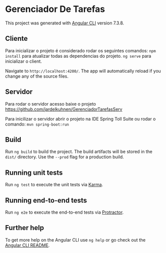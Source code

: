 # Gerenciador De Tarefas

This project was generated with [Angular CLI](https://github.com/angular/angular-cli) version 7.3.8.

## Cliente

Para inicializar o projeto é considerado rodar os seguintes comandos: 
`npm install` para atualizar todas as dependencias do projeto.
`ng serve` para inicializar o client. 

Navigate to `http://localhost:4200/`. The app will automatically reload if you change any of the source files.

## Servidor
Para rodar o servidor acesso baixe o projeto https://github.com/jardelkuhnen/GerenciadorTarefasServ

Para inicilizar o servidor abrir o projeto na IDE Spring Toll Suite ou rodar o comando:
`mvn spring-boot:run`

## Build

Run `ng build` to build the project. The build artifacts will be stored in the `dist/` directory. Use the `--prod` flag for a production build.

## Running unit tests

Run `ng test` to execute the unit tests via [Karma](https://karma-runner.github.io).

## Running end-to-end tests

Run `ng e2e` to execute the end-to-end tests via [Protractor](http://www.protractortest.org/).

## Further help

To get more help on the Angular CLI use `ng help` or go check out the [Angular CLI README](https://github.com/angular/angular-cli/blob/master/README.md).
